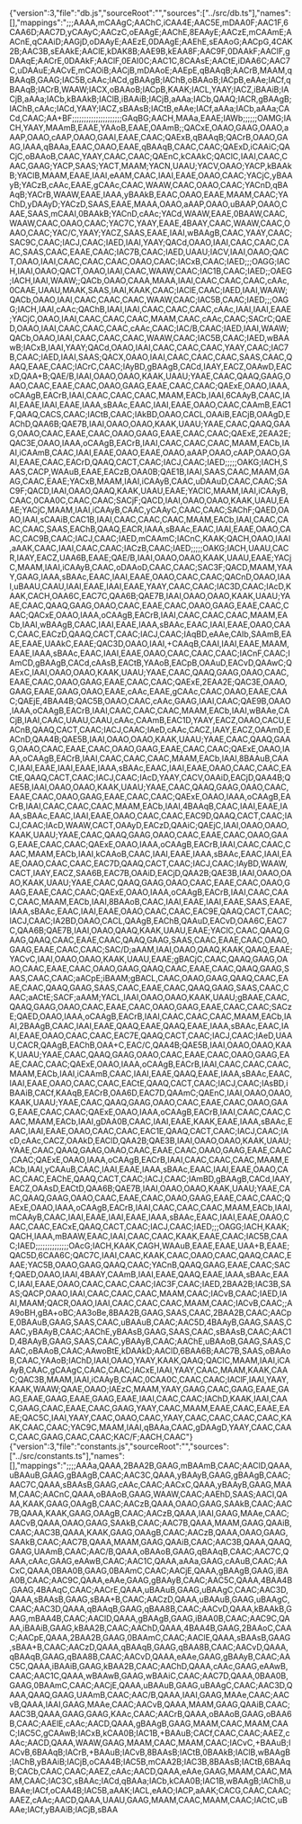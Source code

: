 {"version":3,"file":"db.js","sourceRoot":"","sources":["../src/db.ts"],"names":[],"mappings":";;;AAAA,mCAAgC;AAChC,iCAA4E;AAC5E,mDAA0F;AAC1F,6CAA6D;AAC7D,yCAAyC;AACzC,oEAAgE;AAChE,8EAAyE;AACzE,mCAAmE;AACnE,qCAAiD;AAGjD,oDAAyE;AAEzE,0DAAgE;AAEhE,sEAAoG;AACpG,4CAK2B;AAC3B,sEAAkE;AAClE,kDAK8B;AAE9B,kEAA8F;AAC9F,0DAAkF;AAClF,gDAAqE;AACrE,0DAAkF;AAClF,0EAI0C;AAC1C,8CAAsE;AACtE,iDAA6C;AAC7C,uDAAuE;AACvE,mCAOiB;AACjB,mDAAoE;AAEpE,qBAAqB;AACrB,MAAM,qBAAqB,GAAG;IAC5B,cAAc;IACd,gBAAgB;IAChB,oBAAoB;IACpB,eAAe;IACf,qBAAqB;IACrB,WAAW;IACX,oBAAoB;IACpB,KAAK;IACL,YAAY;IACZ,iBAAiB;IACjB,aAAa;IACb,kBAAkB;IAClB,iBAAiB;IACjB,aAAa;IACb,QAAQ;IACR,gBAAgB;IAChB,cAAc;IACd,YAAY;IACZ,sBAAsB;IACtB,eAAe;IACf,aAAa;IACb,aAAa;CACd,CAAC;AA+BF;;;;;;;;;;;;;;;;;;;;;GAqBG;AACH,MAAa,EAAE;IAWb;;;;;;OAMG;IACH,YAAY,MAAmB,EAAE,YAAoB,EAAE,OAAmB;;QACxE,OAAO,GAAG,OAAO,aAAP,OAAO,cAAP,OAAO,GAAI,EAAE,CAAC;QAExB,qBAAqB;QACrB,OAAO,GAAG,IAAA,qBAAa,EAAC,OAAO,EAAE,qBAAqB,CAAC,CAAC;QAExD,iCAAiC;QACjC,oBAAoB,CAAC,YAAY,CAAC,CAAC;QAEnC,kCAAkC;QAClC,IAAI,CAAC,CAAC,GAAG;YACP,SAAS;YACT,MAAM;YACN,UAAU;YACV,OAAO;YACP,kBAAkB;YAClB,MAAM,EAAE,IAAI,eAAM,CAAC,IAAI,EAAE,OAAO,CAAC;YACjC,yBAAyB;YACzB,cAAc,EAAE,gCAAc,CAAC,WAAW,CAAC,OAAO,CAAC;YACnD,qBAAqB;YACrB,WAAW,EAAE,IAAA,yBAAkB,EAAC,OAAO,EAAE,MAAM,CAAC;YAChD,yDAAyD;YACzD,SAAS,EAAE,MAAA,OAAO,aAAP,OAAO,uBAAP,OAAO,CAAE,SAAS,mCAAI,0BAAkB;YACnD,cAAc;YACd,WAAW,EAAE,0BAAW,CAAC,WAAW,CAAC,OAAO,CAAC;YAC7C,YAAY,EAAE,4BAAY,CAAC,WAAW,CAAC,OAAO,CAAC;YAC/C,YAAY;YACZ,SAAS,EAAE,IAAI,wBAAgB,CAAC,YAAY,CAAC;SAC9C,CAAC;IACJ,CAAC;IAED,IAAI,YAAY;QACd,OAAO,IAAI,CAAC,CAAC,CAAC,SAAS,CAAC,EAAE,CAAC;IAC7B,CAAC;IAED,UAAU;IACV,IAAI,OAAO;QACT,OAAO,IAAI,CAAC,CAAC,CAAC,OAAO,CAAC;IACxB,CAAC;IAED;;;OAGG;IACH,IAAI,OAAO;QACT,OAAO,IAAI,CAAC,WAAW,CAAC;IAC1B,CAAC;IAED;;OAEG;IACH,IAAI,WAAW;;QACb,OAAO,CAAA,MAAA,IAAI,CAAC,CAAC,CAAC,cAAc,0CAAE,UAAU,MAAK,SAAS,IAAI,KAAK,CAAC;IAClE,CAAC;IAED,IAAI,WAAW;QACb,OAAO,IAAI,CAAC,CAAC,CAAC,WAAW,CAAC;IAC5B,CAAC;IAED;;;OAGG;IACH,IAAI,cAAc;QAChB,IAAI,IAAI,CAAC,CAAC,CAAC,cAAc,IAAI,IAAI,EAAE;YACjC,OAAO,IAAI,CAAC,CAAC,CAAC,MAAM,CAAC,cAAc,CAAC;SACrC;QAED,OAAO,IAAI,CAAC,CAAC,CAAC,cAAc,CAAC;IAC/B,CAAC;IAED,IAAI,WAAW;QACb,OAAO,IAAI,CAAC,CAAC,CAAC,WAAW,CAAC;IAC5B,CAAC;IAED,wBAAwB;IACxB,IAAI,YAAY;QACd,OAAO,IAAI,CAAC,CAAC,CAAC,YAAY,CAAC;IAC7B,CAAC;IAED,IAAI,SAAS;QACX,OAAO,IAAI,CAAC,CAAC,CAAC,SAAS,CAAC,QAAQ,EAAE,CAAC;IACrC,CAAC;IAyBD,gBAAgB,CACd,IAAY,EACZ,OAAwD,EACxD,QAA+B;QAE/B,IAAI,OAAO,OAAO,KAAK,UAAU;YAAE,CAAC,QAAQ,GAAG,OAAO,CAAC,EAAE,CAAC,OAAO,GAAG,EAAE,CAAC,CAAC;QAExE,OAAO,IAAA,oCAAgB,EACrB,IAAI,CAAC,CAAC,CAAC,MAAM,EACb,IAAI,6CAAyB,CAAC,IAAI,EAAE,IAAI,EAAE,IAAA,sBAAc,EAAC,IAAI,EAAE,OAAO,CAAC,CAAmB,EAC1F,QAAQ,CACS,CAAC;IACtB,CAAC;IAkBD,OAAO,CACL,OAAiB,EACjB,OAAgD,EAChD,QAA6B;QAE7B,IAAI,OAAO,OAAO,KAAK,UAAU;YAAE,CAAC,QAAQ,GAAG,OAAO,CAAC,EAAE,CAAC,OAAO,GAAG,EAAE,CAAC,CAAC;QAExE,2EAA2E;QAC3E,OAAO,IAAA,oCAAgB,EACrB,IAAI,CAAC,CAAC,CAAC,MAAM,EACb,IAAI,iCAAmB,CAAC,IAAI,EAAE,OAAO,EAAE,OAAO,aAAP,OAAO,cAAP,OAAO,GAAI,EAAE,CAAC,EACrD,QAAQ,CACT,CAAC;IACJ,CAAC;IAED;;;;;OAKG;IACH,SAAS,CACP,WAAuB,EAAE,EACzB,OAA0B;QAE1B,IAAI,SAAS,CAAC,MAAM,GAAG,CAAC,EAAE;YACxB,MAAM,IAAI,iCAAyB,CAAC,uDAAuD,CAAC,CAAC;SAC9F;QACD,IAAI,OAAO,QAAQ,KAAK,UAAU,EAAE;YAClC,MAAM,IAAI,iCAAyB,CAAC,0CAA0C,CAAC,CAAC;SACjF;QACD,IAAI,OAAO,OAAO,KAAK,UAAU,EAAE;YACjC,MAAM,IAAI,iCAAyB,CAAC,yCAAyC,CAAC,CAAC;SAChF;QAED,OAAO,IAAI,sCAAiB,CAC1B,IAAI,CAAC,CAAC,CAAC,MAAM,EACb,IAAI,CAAC,CAAC,CAAC,SAAS,EAChB,QAAQ,EACR,IAAA,sBAAc,EAAC,IAAI,EAAE,OAAO,CAAC,CAC9B,CAAC;IACJ,CAAC;IAED,mCAAmC;IACnC,KAAK;QACH,OAAO,IAAI,aAAK,CAAC,IAAI,CAAC,CAAC;IACzB,CAAC;IAED;;;;;OAKG;IACH,UAAU,CACR,IAAY,EACZ,UAA6B,EAAE;QAE/B,IAAI,OAAO,OAAO,KAAK,UAAU,EAAE;YACjC,MAAM,IAAI,iCAAyB,CAAC,oDAAoD,CAAC,CAAC;SAC3F;QACD,MAAM,YAAY,GAAG,IAAA,sBAAc,EAAC,IAAI,EAAE,OAAO,CAAC,CAAC;QACnD,OAAO,IAAI,uBAAU,CAAU,IAAI,EAAE,IAAI,EAAE,YAAY,CAAC,CAAC;IAC3D,CAAC;IAcD,KAAK,CACH,OAA6C,EAC7C,QAA6B;QAE7B,IAAI,OAAO,OAAO,KAAK,UAAU;YAAE,CAAC,QAAQ,GAAG,OAAO,CAAC,EAAE,CAAC,OAAO,GAAG,EAAE,CAAC,CAAC;QACxE,OAAO,IAAA,oCAAgB,EACrB,IAAI,CAAC,CAAC,CAAC,MAAM,EACb,IAAI,wBAAgB,CAAC,IAAI,EAAE,IAAA,sBAAc,EAAC,IAAI,EAAE,OAAO,CAAC,CAAC,EACzD,QAAQ,CACT,CAAC;IACJ,CAAC;IAqBD,eAAe,CAIb,SAAmB,EAAE,EAAE,UAAkC,EAAE;QAC3D,OAAO,IAAI,+CAAqB,CAAI,IAAI,EAAE,MAAM,EAAE,IAAA,sBAAc,EAAC,IAAI,EAAE,OAAO,CAAC,CAAC,CAAC;IACnF,CAAC;IAmCD,gBAAgB,CACd,cAAsB,EACtB,YAAoB,EACpB,OAAuD,EACvD,QAAwC;QAExC,IAAI,OAAO,OAAO,KAAK,UAAU;YAAE,CAAC,QAAQ,GAAG,OAAO,CAAC,EAAE,CAAC,OAAO,GAAG,EAAE,CAAC,CAAC;QAExE,2EAA2E;QAC3E,OAAO,GAAG,EAAE,GAAG,OAAO,EAAE,cAAc,EAAE,gCAAc,CAAC,OAAO,EAAE,CAAC;QAEjE,4BAA4B;QAC5B,OAAO,CAAC,cAAc,GAAG,IAAI,CAAC;QAE9B,OAAO,IAAA,oCAAgB,EACrB,IAAI,CAAC,CAAC,CAAC,MAAM,EACb,IAAI,wBAAe,CACjB,IAAI,CAAC,UAAU,CAAU,cAAc,CAAmB,EAC1D,YAAY,EACZ,OAAO,CACU,EACnB,QAAQ,CACT,CAAC;IACJ,CAAC;IAeD,cAAc,CACZ,IAAY,EACZ,OAAmD,EACnD,QAA4B;QAE5B,IAAI,OAAO,OAAO,KAAK,UAAU;YAAE,CAAC,QAAQ,GAAG,OAAO,CAAC,EAAE,CAAC,OAAO,GAAG,EAAE,CAAC,CAAC;QAExE,OAAO,IAAA,oCAAgB,EACrB,IAAI,CAAC,CAAC,CAAC,MAAM,EACb,IAAI,8BAAuB,CAAC,IAAI,EAAE,IAAI,EAAE,IAAA,sBAAc,EAAC,IAAI,EAAE,OAAO,CAAC,CAAC,EACtE,QAAQ,CACT,CAAC;IACJ,CAAC;IAcD,YAAY,CACV,OAAiD,EACjD,QAA4B;QAE5B,IAAI,OAAO,OAAO,KAAK,UAAU;YAAE,CAAC,QAAQ,GAAG,OAAO,CAAC,EAAE,CAAC,OAAO,GAAG,EAAE,CAAC,CAAC;QAExE,OAAO,IAAA,oCAAgB,EACrB,IAAI,CAAC,CAAC,CAAC,MAAM,EACb,IAAI,4BAAqB,CAAC,IAAI,EAAE,IAAA,sBAAc,EAAC,IAAI,EAAE,OAAO,CAAC,CAAC,EAC9D,QAAQ,CACT,CAAC;IACJ,CAAC;IAcD,WAAW,CACT,OAAyD,EACzD,QAAiC;QAEjC,IAAI,OAAO,OAAO,KAAK,UAAU;YAAE,CAAC,QAAQ,GAAG,OAAO,CAAC,EAAE,CAAC,OAAO,GAAG,EAAE,CAAC,CAAC;QAExE,OAAO,IAAA,oCAAgB,EACrB,IAAI,CAAC,CAAC,CAAC,MAAM,EACb,IAAI,kCAAoB,CAAC,IAAI,EAAE,IAAA,sBAAc,EAAC,IAAI,EAAE,OAAO,CAAC,CAAC,EAC7D,QAAQ,CACT,CAAC;IACJ,CAAC;IAyBD,WAAW,CACT,IAAY,EACZ,SAA6B,EAC7B,OAAiD,EACjD,QAA2B;QAE3B,IAAI,OAAO,OAAO,KAAK,UAAU;YAAE,CAAC,QAAQ,GAAG,OAAO,CAAC,EAAE,CAAC,OAAO,GAAG,EAAE,CAAC,CAAC;QAExE,OAAO,IAAA,oCAAgB,EACrB,IAAI,CAAC,CAAC,CAAC,MAAM,EACb,IAAI,8BAAoB,CAAC,IAAI,EAAE,IAAI,EAAE,SAAS,EAAE,IAAA,sBAAc,EAAC,IAAI,EAAE,OAAO,CAAC,CAAC,EAC9E,QAAQ,CACT,CAAC;IACJ,CAAC;IA2BD,OAAO,CACL,QAAgB,EAChB,QAAuD,EACvD,OAA6C,EAC7C,QAA6B;QAE7B,IAAI,OAAO,QAAQ,KAAK,UAAU,EAAE;YAClC,CAAC,QAAQ,GAAG,QAAQ,CAAC,EAAE,CAAC,QAAQ,GAAG,SAAS,CAAC,EAAE,CAAC,OAAO,GAAG,EAAE,CAAC,CAAC;SAC/D;aAAM,IAAI,OAAO,QAAQ,KAAK,QAAQ,EAAE;YACvC,IAAI,OAAO,OAAO,KAAK,UAAU,EAAE;gBACjC,CAAC,QAAQ,GAAG,OAAO,CAAC,EAAE,CAAC,OAAO,GAAG,QAAQ,CAAC,EAAE,CAAC,QAAQ,GAAG,SAAS,CAAC,CAAC;aACpE;iBAAM;gBACL,CAAC,OAAO,GAAG,QAAQ,CAAC,EAAE,CAAC,QAAQ,GAAG,SAAS,CAAC,EAAE,CAAC,QAAQ,GAAG,SAAS,CAAC,CAAC;aACtE;SACF;aAAM;YACL,IAAI,OAAO,OAAO,KAAK,UAAU;gBAAE,CAAC,QAAQ,GAAG,OAAO,CAAC,EAAE,CAAC,OAAO,GAAG,EAAE,CAAC,CAAC;SACzE;QAED,OAAO,IAAA,oCAAgB,EACrB,IAAI,CAAC,CAAC,CAAC,MAAM,EACb,IAAI,2BAAgB,CAAC,IAAI,EAAE,QAAQ,EAAE,QAAQ,EAAE,IAAA,sBAAc,EAAC,IAAI,EAAE,OAAO,CAAC,CAAC,EAC7E,QAAQ,CACT,CAAC;IACJ,CAAC;IAeD,UAAU,CACR,QAAgB,EAChB,OAA+C,EAC/C,QAA4B;QAE5B,IAAI,OAAO,OAAO,KAAK,UAAU;YAAE,CAAC,QAAQ,GAAG,OAAO,CAAC,EAAE,CAAC,OAAO,GAAG,EAAE,CAAC,CAAC;QAExE,OAAO,IAAA,oCAAgB,EACrB,IAAI,CAAC,CAAC,CAAC,MAAM,EACb,IAAI,iCAAmB,CAAC,IAAI,EAAE,QAAQ,EAAE,IAAA,sBAAc,EAAC,IAAI,EAAE,OAAO,CAAC,CAAC,EACtE,QAAQ,CACT,CAAC;IACJ,CAAC;IAsBD,iBAAiB,CACf,KAAqB,EACrB,OAA6D,EAC7D,QAAmC;QAEnC,IAAI,OAAO,OAAO,KAAK,UAAU;YAAE,CAAC,QAAQ,GAAG,OAAO,CAAC,EAAE,CAAC,OAAO,GAAG,EAAE,CAAC,CAAC;QAExE,OAAO,IAAA,oCAAgB,EACrB,IAAI,CAAC,CAAC,CAAC,MAAM,EACb,IAAI,gDAA0B,CAAC,IAAI,EAAE,KAAK,EAAE,IAAA,sBAAc,EAAC,IAAI,EAAE,OAAO,CAAC,CAAC,EAC1E,QAAQ,CACT,CAAC;IACJ,CAAC;IAcD,cAAc,CACZ,OAAkD,EAClD,QAA2B;QAE3B,IAAI,OAAO,OAAO,KAAK,UAAU;YAAE,CAAC,QAAQ,GAAG,OAAO,CAAC,EAAE,CAAC,OAAO,GAAG,EAAE,CAAC,CAAC;QAExE,OAAO,IAAA,oCAAgB,EACrB,IAAI,CAAC,CAAC,CAAC,MAAM,EACb,IAAI,yCAAuB,CAAC,IAAI,EAAE,IAAA,sBAAc,EAAC,IAAI,EAAE,OAAO,CAAC,CAAC,EAChE,QAAQ,CACT,CAAC;IACJ,CAAC;IAmBD,gBAAgB,CACd,IAAY,EACZ,OAAsD,EACtD,QAA6B;QAE7B,IAAI,OAAO,OAAO,KAAK,UAAU;YAAE,CAAC,QAAQ,GAAG,OAAO,CAAC,EAAE,CAAC,OAAO,GAAG,EAAE,CAAC,CAAC;QAExE,OAAO,IAAA,oCAAgB,EACrB,IAAI,CAAC,CAAC,CAAC,MAAM,EACb,IAAI,mCAAyB,CAAC,IAAI,EAAE,IAAI,EAAE,IAAA,sBAAc,EAAC,IAAI,EAAE,OAAO,CAAC,CAAC,EACxE,QAAQ,CACT,CAAC;IACJ,CAAC;IAED;;;OAGG;IACH,KAAK;QACH,IAAA,mBAAW,EAAC,IAAI,CAAC,CAAC,KAAK,EAAE,CAAC;IAC5B,CAAC;IAED;;;;;;;;;;;;;;OAcG;IACH,KAAK,CAGH,WAAuB,EAAE,EAAE,UAA+B,EAAE;QAC5D,6CAA6C;QAC7C,IAAI,CAAC,KAAK,CAAC,OAAO,CAAC,QAAQ,CAAC,EAAE;YAC5B,OAAO,GAAG,QAAQ,CAAC;YACnB,QAAQ,GAAG,EAAE,CAAC;SACf;QAED,OAAO,IAAI,4BAAY,CAAmB,IAAI,EAAE,QAAQ,EAAE,IAAA,sBAAc,EAAC,IAAI,EAAE,OAAO,CAAC,CAAC,CAAC;IAC3F,CAAC;IAED,2BAA2B;IAC3B,SAAS;QACP,OAAO,IAAI,CAAC,CAAC,CAAC,MAAM,CAAC;IACvB,CAAC;IAED,IAAI,MAAM;QACR,OAAO,IAAI,CAAC,CAAC,CAAC,MAAM,CAAC;IACvB,CAAC;;AA9oBH,gBA+oBC;AA3oBe,8BAA2B,GAAG,SAAS,CAAC,2BAA2B,CAAC;AACpE,0BAAuB,GAAG,SAAS,CAAC,uBAAuB,CAAC;AAC5D,4BAAyB,GAAG,SAAS,CAAC,yBAAyB,CAAC;AAChE,yBAAsB,GAAG,SAAS,CAAC,sBAAsB,CAAC;AAC1D,4BAAyB,GAAG,SAAS,CAAC,yBAAyB,CAAC;AAChE,uBAAoB,GAAG,SAAS,CAAC,oBAAoB,CAAC;AAwoBtE,kDAAkD;AAClD,6BAA6B;AAC7B,SAAS,oBAAoB,CAAC,YAAoB;IAChD,IAAI,OAAO,YAAY,KAAK,QAAQ;QAClC,MAAM,IAAI,iCAAyB,CAAC,gCAAgC,CAAC,CAAC;IACxE,IAAI,YAAY,CAAC,MAAM,KAAK,CAAC;QAC3B,MAAM,IAAI,iCAAyB,CAAC,0CAA0C,CAAC,CAAC;IAClF,IAAI,YAAY,KAAK,WAAW;QAAE,OAAO;IAEzC,MAAM,YAAY,GAAG,CAAC,GAAG,EAAE,GAAG,EAAE,GAAG,EAAE,GAAG,EAAE,IAAI,CAAC,CAAC;IAChD,KAAK,IAAI,CAAC,GAAG,CAAC,EAAE,CAAC,GAAG,YAAY,CAAC,MAAM,EAAE,CAAC,EAAE,EAAE;QAC5C,IAAI,YAAY,CAAC,OAAO,CAAC,YAAY,CAAC,CAAC,CAAC,CAAC,KAAK,CAAC,CAAC;YAC9C,MAAM,IAAI,qBAAa,CAAC,gDAAgD,YAAY,CAAC,CAAC,CAAC,GAAG,CAAC,CAAC;KAC/F;AACH,CAAC"}                                                                                                                                                                                                                                                                                                                                                                                                                                                                                                                                                                                                                                                                                                                                                                                                                                                                                                                                                                                                                                                                                                                                                                                                                                                                                                                                                                                                                                                                                                                                                                                                                                                                                                                                                                                                                                                                                                                                                                                                                                                                                                                                                                                                                                                                                                                                                                                                                                                                                                                                                                                                                                                                                                                                                                                                                                                                                                                                                                                                                                                                                                                                                                                                    {"version":3,"file":"constants.js","sourceRoot":"","sources":["../src/constants.ts"],"names":[],"mappings":";;;;AAAa,QAAA,2BAA2B,GAAG,mBAAmB,CAAC;AAClD,QAAA,uBAAuB,GAAG,gBAAgB,CAAC;AAC3C,QAAA,yBAAyB,GAAG,gBAAgB,CAAC;AAC7C,QAAA,sBAAsB,GAAG,cAAc,CAAC;AACxC,QAAA,yBAAyB,GAAG,MAAM,CAAC;AACnC,QAAA,oBAAoB,GAAG,WAAW,CAAC;AAEhD,SAAS;AACI,QAAA,KAAK,GAAG,OAAgB,CAAC;AACzB,QAAA,OAAO,GAAG,SAAkB,CAAC;AAC7B,QAAA,KAAK,GAAG,OAAgB,CAAC;AACzB,QAAA,IAAI,GAAG,MAAe,CAAC;AACvB,QAAA,OAAO,GAAG,SAAkB,CAAC;AAC7B,QAAA,MAAM,GAAG,QAAiB,CAAC;AAC3B,QAAA,KAAK,GAAG,OAAgB,CAAC;AACzB,QAAA,OAAO,GAAG,SAAkB,CAAC;AAC7B,QAAA,MAAM,GAAG,QAAiB,CAAC;AAC3B,QAAA,QAAQ,GAAG,UAAmB,CAAC;AAC/B,QAAA,oBAAoB,GAAG,qBAAqB,CAAC;AAC7C,QAAA,cAAc,GAAG,eAAwB,CAAC;AAC1C,QAAA,aAAa,GAAG,cAAuB,CAAC;AACxC,QAAA,0BAA0B,GAAG,0BAAmC,CAAC;AACjE,QAAA,gBAAgB,GAAG,iBAA0B,CAAC;AAC9C,QAAA,eAAe,GAAG,gBAAyB,CAAC;AAC5C,QAAA,4BAA4B,GAAG,4BAAqC,CAAC;AACrE,QAAA,uBAAuB,GAAG,uBAAgC,CAAC;AAC3D,QAAA,sBAAsB,GAAG,sBAA+B,CAAC;AACzD,QAAA,uBAAuB,GAAG,uBAAgC,CAAC;AAC3D,QAAA,qBAAqB,GAAG,qBAA8B,CAAC;AACvD,QAAA,kBAAkB,GAAG,mBAA4B,CAAC;AAClD,QAAA,gBAAgB,GAAG,iBAA0B,CAAC;AAC9C,QAAA,iBAAiB,GAAG,kBAA2B,CAAC;AAChD,QAAA,4BAA4B,GAAG,2BAAoC,CAAC;AACpE,QAAA,2BAA2B,GAAG,0BAAmC,CAAC;AAClE,QAAA,sBAAsB,GAAG,sBAA+B,CAAC;AACzD,QAAA,qBAAqB,GAAG,qBAA8B,CAAC;AACvD,QAAA,qBAAqB,GAAG,qBAA8B,CAAC;AACvD,QAAA,eAAe,GAAG,gBAAyB,CAAC;AAC5C,QAAA,iBAAiB,GAAG,kBAA2B,CAAC;AAChD,QAAA,cAAc,GAAG,eAAwB,CAAC;AAC1C,QAAA,wBAAwB,GAAG,wBAAiC,CAAC;AAC7D,QAAA,0BAA0B,GAAG,0BAAmC,CAAC;AACjE,QAAA,uBAAuB,GAAG,uBAAgC,CAAC;AAC3D,QAAA,QAAQ,GAAG,UAAmB,CAAC;AAC/B,QAAA,IAAI,GAAG,MAAe,CAAC;AACvB,QAAA,IAAI,GAAG,MAAe,CAAC;AACvB,QAAA,MAAM,GAAG,QAAiB,CAAC;AAC3B,QAAA,GAAG,GAAG,KAAc,CAAC;AACrB,QAAA,oBAAoB,GAAG,oBAA6B,CAAC;AAElE,cAAc;AACD,QAAA,gBAAgB,GAAG,MAAM,CAAC,MAAM,CAAC;IAC5C,gCAAwB;IACxB,kCAA0B;IAC1B,+BAAuB;CACf,CAAC,CAAC;AAEZ,cAAc;AACD,QAAA,WAAW,GAAG,MAAM,CAAC,MAAM,CAAC;IACvC,+BAAuB;IACvB,6BAAqB;IACrB,+BAAuB;IACvB,8BAAsB;IACtB,0BAAkB;IAClB,wBAAgB;IAChB,yBAAiB;IACjB,oCAA4B;IAC5B,mCAA2B;IAC3B,8BAAsB;IACtB,6BAAqB;CACb,CAAC,CAAC;AAEZ,cAAc;AACD,QAAA,eAAe,GAAG,MAAM,CAAC,MAAM,CAAC;IAC3C,sBAAc;IACd,qBAAa;IACb,kCAA0B;IAC1B,wBAAgB;IAChB,uBAAe;IACf,oCAA4B;IAC5B,aAAK;IACL,eAAO;IACP,aAAK;CACG,CAAC,CAAC;AAEZ,cAAc;AACD,QAAA,UAAU,GAAG,MAAM,CAAC,MAAM,CAAC;IACtC,uBAAe;IACf,yBAAiB;IACjB,sBAA